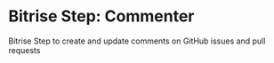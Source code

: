 # Bitrise Step: Commenter

Bitrise Step to create and update comments on GitHub issues and pull requests
